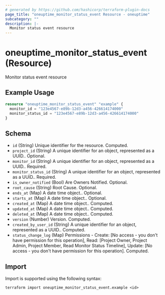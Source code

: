 ```yaml
---
# generated by https://github.com/hashicorp/terraform-plugin-docs
page_title: "oneuptime_monitor_status_event Resource - oneuptime"
subcategory: ""
description: |-
  Monitor status event resource
---
```


# oneuptime_monitor_status_event (Resource)

Monitor status event resource

## Example Usage

```terraform
resource "oneuptime_monitor_status_event" "example" {
  monitor_id = "123e4567-e89b-12d3-a456-426614174000"
  monitor_status_id = "123e4567-e89b-12d3-a456-426614174000"
}
```

## Schema

- `id` (String) Unique identifier for the resource. Computed.
- `project_id` (String) A unique identifier for an object, represented as a UUID.. Optional.
- `monitor_id` (String) A unique identifier for an object, represented as a UUID.. Required.
- `monitor_status_id` (String) A unique identifier for an object, represented as a UUID.. Required.
- `is_owner_notified` (Bool) Are Owners Notified. Optional.
- `root_cause` (String) Root Cause. Optional.
- `ends_at` (Map) A date time object.. Optional.
- `starts_at` (Map) A date time object.. Optional.
- `created_at` (Map) A date time object.. Computed.
- `updated_at` (Map) A date time object.. Computed.
- `deleted_at` (Map) A date time object.. Computed.
- `version` (Number) Version. Computed.
- `created_by_user_id` (String) A unique identifier for an object, represented as a UUID.. Computed.
- `status_change_log` (Map) Permissions - Create: [No access - you don't have permission for this operation], Read: [Project Owner, Project Admin, Project Member, Read Monitor Status Timeline], Update: [No access - you don't have permission for this operation]. Computed.

## Import

Import is supported using the following syntax:

```shell
terraform import oneuptime_monitor_status_event.example <id>
```
